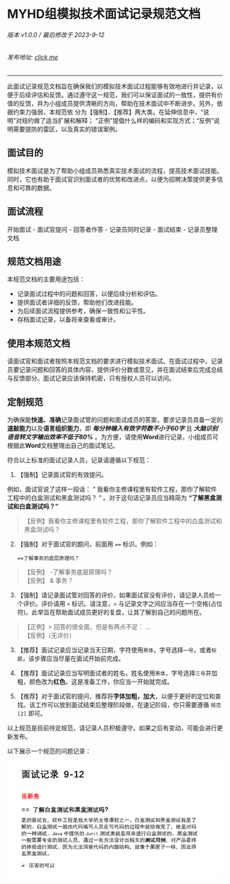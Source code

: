 # MYHD组模拟技术面试记录规范文档

###### 版本 v1.0.0 / 最后修改于 2023-9-12 
###### 发布地址: [click me](https://github.com/HmEJ/myGitHub/blob/main/Study_Notes/%E9%9D%A2%E8%AF%95%E8%AE%B0%E5%BD%95%E8%A7%84%E8%8C%83%E6%96%87%E6%A1%A3.md)

<hr>

此面试记录规范文档旨在确保我们的模拟技术面试过程能够有效地进行并记录，以便于后续评估和反馈。通过遵守这一规范，我们可以保证面试的一致性，提供有价值的反馈，并为小组成员提供清晰的方向，帮助在技术面试中不断进步。另外，依据约束力强弱，本规范依
分为【强制】、【推荐】两大类。在延伸信息中，“说明”对规约做了适当扩展和解释；
“正例”提倡什么样的编码和实现方式；“反例”说明需要提防的雷区，以及真实的错误案例。

## 面试目的

模拟技术面试是为了帮助小组成员熟悉真实技术面试的流程，提高技术面试技能。同时，它也有助于面试官识别面试者的优势和改进点，以便为招聘决策提供更多信息和可靠的数据。

## 面试流程

开始面试 - 面试官提问 - 回答者作答 - 记录员同时记录 - 面试结束 - 记录员整理文档

## 规范文档用途

本规范文档的主要用途包括：

- 记录面试过程中的问题和回答，以便后续分析和评估。
- 提供面试者详细的反馈，帮助他们改进技能。
- 为后续面试流程提供参考，确保一致性和公平性。
- 存档面试记录，以备将来查看或审计。

## 使用本规范文档

请面试官和面试者按照本规范文档的要求进行模拟技术面试。在面试过程中，记录员要记录问题和回答的具体内容，提供评价分数或意见，并在面试结束后完成总结与反馈部分。面试记录应该保持机密，只有授权人员可以访问。

## 定制规范

为确保能**快速、准确**记录面试管的问题和面试成员的答案，要求记录员具备一定的**速敲能力**以及**语言组织能力**，即 ***每分钟输入有效字符数不小于60字*** 且 ***大脑识别语音转文字输出效率不低于80%*** 。为方便，请使用**Word**进行记录，小组成员可根据此**Word**文档整理出自己的面试笔记。

符合以上标准的面试记录人员，记录请遵循以下规范：

1. 【强制】记录面试官的有效提问。

例如，面试官说了这样一段话： “ 我看你主修课程里有软件工程，那你了解软件工程中的白盒测试和黑盒测试吗？ ” 。对于这句话记录员应当精简为 **“了解黑盒测试和白盒测试吗？”**
>【反例】我看你主修课程里有软件工程，那你了解软件工程中的白盒测试和黑盒测试吗？

2. 【强制】对于面试官的题问，前面用 `==` 标识。例如：

    `==了解事务的底层原理吗？`
>【反例】 -了解事务底层原理吗？<br>
>【反例】 & 事务？

3. 【强制】请记录面试管对回答的评价，如果面试官没有评价，请记录人员给一个评价。评价请用 `>` 标识。请注意，`>` 与记录文字之间应当存在一个空格(占位符)。此举旨在帮助面试成员更好的复盘，让其了解到自己的问题所在。

>【正例】> 回答的很全面，但是有两点不足： ... <br>
>【反例】（无评价）

3. 【推荐】面试记录应当记录当天日期，字符使用`黑体`，字号选择`一号`，或者`标题`，该步骤应当尽量在面试开始前完成。

4. 【推荐】面试记录应当写明面试者的姓名，姓名使用`黑体`，字号选择`三号`并加粗，颜色改为**红色**。这是准备工作，你应当一开始就完成。

5. 【推荐】对于面试官的提问，推荐将**字体加粗，加大**，以便于更好的定位和查找。该工作可以放到面试结束后整理阶段做，在速记阶段，你只需要遵循 `规范[2]` 即可。

以上规范是目前待定规范，请记录人员积极遵守。如果之后有变动，可能会进行更新发布。

以下展示一个规范的问题记录：

![一个规范的记录](/img/Snipaste_2023-09-12_15-32-00.png)